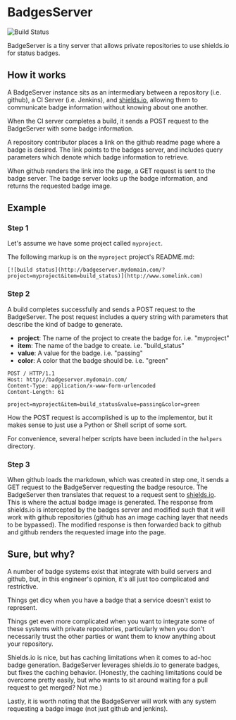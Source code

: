 # BadgesServer
![Build Status](http://badges.awsp.eltoro.com?project=badgeserver&item=build)

BadgeServer is a tiny server that allows private repositories to use shields.io for status badges.

## How it works
A BadgeServer instance sits as an intermediary between a repository (i.e. github), a CI Server (i.e. Jenkins), and [shields.io](shelds.io), allowing them to communicate badge information without knowing about one another.

When the CI server completes a build, it sends a POST request to the BadgeServer with some badge information.

A repository contributor places a link on the github readme page where a badge is desired. The link points to the badges server, and includes query parameters which denote which badge information to retrieve.

When github renders the link into the page, a GET request is sent to the badge server. The badge server looks up the badge information, and returns the requested badge image.

## Example
### Step 1
Let's assume we have some project called `myproject`.

The following markup is on the `myproject` project's README.md:
```
[![build status](http://badgeserver.mydomain.com/?project=myproject&item=build_status)](http://www.somelink.com)
```
### Step 2

A build completes successfully and sends a POST request to the BadgeServer. The post request includes a query string with parameters that describe the kind of badge to generate.

 - **project**: The name of the project to create the badge for. i.e. "myproject"
 - **item**: The name of the badge to create. i.e. "build_status"
 - **value**: A value for the badge. i.e. "passing"
 - **color**: A color that the badge should be. i.e. "green"

```
POST / HTTP/1.1
Host: http://badgeserver.mydomain.com/
Content-Type: application/x-www-form-urlencoded
Content-Length: 61

project=myproject&item=build_status&value=passing&color=green
```
How the POST request is accomplished is up to the implementor, but it makes sense to just use a Python or Shell script of some sort.

For convenience, several helper scripts have been included in the `helpers` directory.

### Step 3

When github loads the markdown, which was created in step one, it sends a GET request to the BadgeServer requesting the badge resource. The BadgeServer then translates that request to a request sent to [shields.io](https://shields.io/). This is where the actual badge image is generated. The response from shields.io is intercepted by the badges server and modified such that it will work with github repositories (github has an image caching layer that needs to be bypassed). The modified response is then forwarded back to github and github renders the requested image into the page.

## Sure, but why?

A number of badge systems exist that integrate with build servers and github, but, in this engineer's opinion, it's all just too complicated and restrictive.

Things get dicy when you have a badge that a service doesn't exist to represent. 

Things get even more complicated when you want to integrate some of these systems with private repositories, particularly when you don't necessarily trust the other parties or want them to know anything about your repository.

Shields.io is nice, but has caching limitations when it comes to ad-hoc badge generation. BadgeServer leverages shields.io to generate badges, but fixes the caching behavior. (Honestly, the caching limitations could be overcome pretty easily, but who wants to sit around waiting for a pull request to get merged? Not me.)

Lastly, it is worth noting that the BadgeServer will work with any system requesting a badge image (not just github and jenkins).